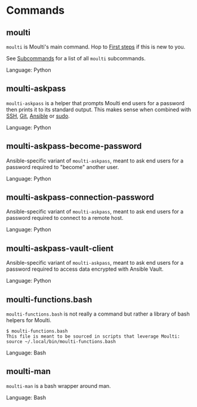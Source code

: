 # Commands

## moulti

`moulti` is Moulti's main command.
Hop to [First steps](first-steps.md) if this is new to you.

See [Subcommands](subcommands.md) for a list of all `moulti` subcommands.

Language: Python

## moulti-askpass

`moulti-askpass` is a helper that prompts Moulti end users for a password then prints it to its standard output.
This makes sense when combined with [SSH](shell-scripting.md#ssh), [Git](shell-scripting.md#git), [Ansible](ansible.md) or [sudo](shell-scripting.md#sudo).

Language: Python

## moulti-askpass-become-password

Ansible-specific variant of `moulti-askpass`, meant to ask end users for a password required to "become" another user.

Language: Python

## moulti-askpass-connection-password

Ansible-specific variant of `moulti-askpass`, meant to ask end users for a password required to connect to a remote host.

Language: Python

## moulti-askpass-vault-client

Ansible-specific variant of `moulti-askpass`, meant to ask end users for a password required to access data encrypted with Ansible Vault.

Language: Python

## moulti-functions.bash

`moulti-functions.bash` is not really a command but rather a library of bash helpers for Moulti.

```console
$ moulti-functions.bash
This file is meant to be sourced in scripts that leverage Moulti:
source ~/.local/bin/moulti-functions.bash
```

Language: Bash

## moulti-man

`moulti-man` is a bash wrapper around man.

Language: Bash
